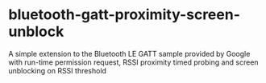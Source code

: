 # bluetooth-gatt-proximity-screen-unblock
A simple extension to the Bluetooth LE GATT sample provided by Google with run-time permission request, RSSI proximity timed probing and screen unblocking on RSSI threshold

